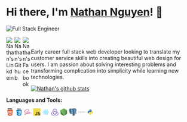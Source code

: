 # Hi there, I'm [Nathan Nguyen](https://nate-nguyen.com)! 👋

![Full Stack Engineer](https://previews.123rf.com/images/elenabsl/elenabsl1509/elenabsl150900055/45073782-web-and-software-developer-banner-with-seacrh-bar-and-thin-line-objects-and-work-tools-on-a-desk.jpg)

<a href="https://www.linkedin.com/in/nathannnguyen/">
  <img align="left" alt="Nathan's Linkdein" width="22px" src="https://cdn.jsdelivr.net/npm/simple-icons@v3/icons/linkedin.svg" />
</a>
<a href="https://github.com/NathanNNguyen">
  <img align="left" alt="Nathan's Github" width="22px" src="https://cdn.jsdelivr.net/npm/simple-icons@v3/icons/github.svg" />
</a>
<a href="https://stackoverflow.com/users/13598233/nathan-nguyen">
  <img align="left" alt="Nathan's Facebook" width="22px" src="https://cdn.jsdelivr.net/npm/simple-icons@v3/icons/stackoverflow.svg" />
</a>

<br>

Early career full stack web developer looking to translate my customer service skills into creating beautiful web design for users. I am passion about solving interesting problems and transforming complication into simplicity while learning new technologies. 

[![Nathan's github stats](https://github-readme-stats.vercel.app/api?username=NathanNNguyen&&show_icons=true&title_color=ffffff&icon_color=bb2acf&text_color=daf7dc&bg_color=151515)](https://github.com/NathanNNguyen/)

**Languages and Tools:**  

<code><img height="20" src="https://raw.githubusercontent.com/github/explore/80688e429a7d4ef2fca1e82350fe8e3517d3494d/topics/html/html.png"></code>
<code><img height="20" src="https://raw.githubusercontent.com/github/explore/80688e429a7d4ef2fca1e82350fe8e3517d3494d/topics/css/css.png"></code>
<code><img height="20" src="https://raw.githubusercontent.com/github/explore/80688e429a7d4ef2fca1e82350fe8e3517d3494d/topics/sass/sass.png"></code>
<code><img height="20" src="https://raw.githubusercontent.com/github/explore/80688e429a7d4ef2fca1e82350fe8e3517d3494d/topics/javascript/javascript.png"></code>
<code><img height="20" src="https://raw.githubusercontent.com/github/explore/80688e429a7d4ef2fca1e82350fe8e3517d3494d/topics/react/react.png"></code>
<code><img height="20" src="https://raw.githubusercontent.com/github/explore/80688e429a7d4ef2fca1e82350fe8e3517d3494d/topics/redux/redux.png"></code>
<code><img height="20" src="https://raw.githubusercontent.com/github/explore/80688e429a7d4ef2fca1e82350fe8e3517d3494d/topics/nodejs/nodejs.png"></code>
<code><img height="20" src="https://raw.githubusercontent.com/github/explore/80688e429a7d4ef2fca1e82350fe8e3517d3494d/topics/postgresql/postgresql.png"></code> 
<code><img height="20" src="https://raw.githubusercontent.com/github/explore/80688e429a7d4ef2fca1e82350fe8e3517d3494d/topics/express/express.png"></code> 
<code><img height="20" src="https://raw.githubusercontent.com/github/explore/80688e429a7d4ef2fca1e82350fe8e3517d3494d/topics/python/python.png"></code> 
